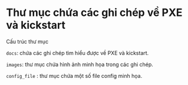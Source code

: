 # Thư mục chứa các ghi chép về PXE và kickstart

Cấu trúc thư mục

`docs`: chứa các ghi chép tìm hiểu được về PXE và kickstart.

`images`: thư mục chứa hình ảnh minh họa trong các ghi chép.

`config_file` : thư mục chứa một số file config minh họa.